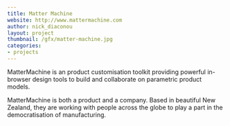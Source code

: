 ```yaml
---
title: Matter Machine
website: http://www.mattermachine.com
author: nick_diaconou
layout: project
thumbnail: /gfx/matter-machine.jpg
categories:
- projects
---
```


MatterMachine is an product customisation toolkit providing powerful in-browser
design tools to build and collaborate on parametric product models.

MatterMachine is both a product and a company. Based in beautiful New Zealand,
they are working with people across the globe to play a part in the
democratisation of manufacturing.